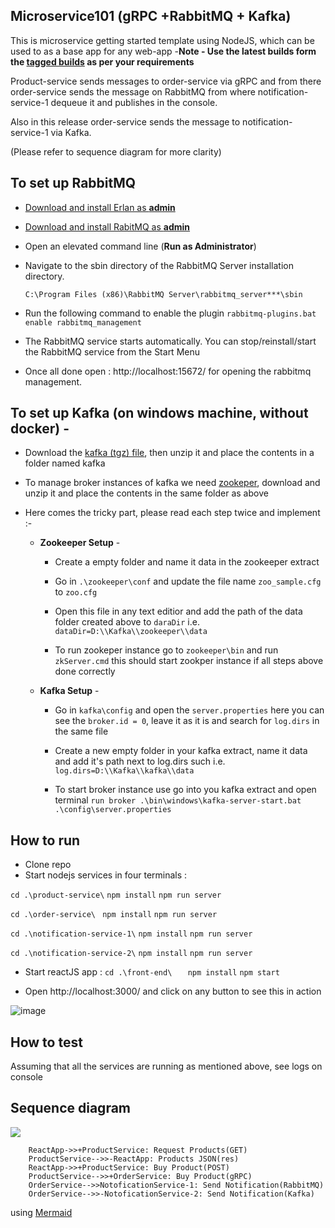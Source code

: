 
## Microservice101 (gRPC +RabbitMQ + Kafka)
This is microservice getting started template using NodeJS, which can be used to as a base app for any web-app
-**Note - Use the latest builds form the [tagged builds](https://github.com/nipundavid/microservice101-nodeJS/releases) as per your requirements**

Product-service sends messages to order-service via gRPC and from there order-service sends the message on RabbitMQ from where notification-service-1 dequeue it and publishes in the console. 

Also in this release order-service sends the message to notification-service-1 via Kafka.

(Please refer to sequence diagram for more clarity)

## To set up RabbitMQ

- [Download and install Erlan as **admin**](http://erlang.org/download/otp_win64_23.2.exe "Download and install Erlan as admin")
- [Download and install RabitMQ as **admin**](https://github.com/rabbitmq/rabbitmq-server/releases/download/v3.8.12/rabbitmq-server-3.8.12.exe "Download and install RabitMQ as admin")

- Open an elevated command line (**Run as Administrator**)
- Navigate to the sbin directory of the RabbitMQ Server installation directory.

    `C:\Program Files (x86)\RabbitMQ Server\rabbitmq_server***\sbin`

- Run the following command to enable the plugin
`rabbitmq-plugins.bat enable rabbitmq_management`

- The RabbitMQ service starts automatically. You can stop/reinstall/start the RabbitMQ service from the Start Menu

- Once all done open : http://localhost:15672/ for opening the rabbitmq management.

## To set up Kafka (on windows machine, without docker) -

- Download the [kafka (tgz) file](https://kafka.apache.org/downloads "here"), then unzip it and place the contents in a folder named kafka
- To manage broker instances of kafka we need [zookeper](https://zookeeper.apache.org/releases.html), download and unzip it and place the contents in the same folder as above
- Here comes the tricky part, please read each step twice and implement :-
 
  - **Zookeeper Setup** -
    - Create a empty folder and name it data in the zookeeper extract
   
    - Go in `.\zookeeper\conf` and update the file name `zoo_sample.cfg` to `zoo.cfg`
   
    - Open this file in any text editior and add the path of the data folder created above to `daraDir`  i.e. `dataDir=D:\\Kafka\\zookeeper\\data`
   
    - To run zookeper instance go to `zookeeper\bin` and run `zkServer.cmd` this should start zookper instance if all steps above done correctly
 
  -  **Kafka Setup** -
     - Go in `kafka\config` and open the `server.properties` here you can see the `broker.id = 0`, leave it as it is and search for `log.dirs` in the same file
     - Create a new empty folder in your kafka extract, name it data and add it's path next to log.dirs such i.e. `log.dirs=D:\\Kafka\\kafka\\data`

     - To start broker instance use go into you kafka extract and open terminal `run broker
.\bin\windows\kafka-server-start.bat .\config\server.properties
`

## How to run

- Clone repo
- Start nodejs services in four terminals :

`cd .\product-service\`
`npm install`
`npm run server`

`cd .\order-service\ `
`npm install`
`npm run server`

`cd .\notification-service-1\`
`npm install`
`npm run server`

`cd .\notification-service-2\`
`npm install`
`npm run server`
- Start reactJS app :
`cd .\front-end\   `
`npm install`
`npm start`

-  Open http://localhost:3000/ and click on any button to see this in action

![image](https://drive.google.com/uc?export=view&id=1Rst9cn3TnCUZ8z0obaXgWbvvlDGvbdPD)

## How to test
Assuming that all the services are running as mentioned above, see logs on console

## Sequence diagram


[![](https://mermaid.ink/img/eyJjb2RlIjoic2VxdWVuY2VEaWFncmFtXG4gICAgXG4gICAgXG4gICAgICAgIFJlYWN0QXBwLT4-K1Byb2R1Y3RTZXJ2aWNlOiBSZXF1ZXN0IFByb2R1Y3RzKEdFVClcbiAgICAgICAgUHJvZHVjdFNlcnZpY2UtLT4-LVJlYWN0QXBwOiBQcm9kdWN0cyBKU09OKHJlcylcbiAgICAgICAgUmVhY3RBcHAtPj4rUHJvZHVjdFNlcnZpY2U6IEJ1eSBQcm9kdWN0KFBPU1QpXG4gICAgICAgIFByb2R1Y3RTZXJ2aWNlLS0-PitPcmRlclNlcnZpY2U6IEJ1eSBQcm9kdWN0KGdSUEMpXG4gICAgICAgIE9yZGVyU2VydmljZS0tPj5Ob3RvZmljYXRpb25TZXJ2aWNlLTE6IFNlbmQgTm90aWZpY2F0aW9uKFJhYmJpdE1RKVxuICAgICAgICBPcmRlclNlcnZpY2UtLT4-LU5vdG9maWNhdGlvblNlcnZpY2UtMjogU2VuZCBOb3RpZmljYXRpb24oS2Fma2EpXG4gICAgIiwibWVybWFpZCI6e30sInVwZGF0ZUVkaXRvciI6ZmFsc2V9)](https://mermaid-js.github.io/mermaid-live-editor/#/edit/eyJjb2RlIjoic2VxdWVuY2VEaWFncmFtXG4gICAgXG4gICAgXG4gICAgICAgIFJlYWN0QXBwLT4-K1Byb2R1Y3RTZXJ2aWNlOiBSZXF1ZXN0IFByb2R1Y3RzKEdFVClcbiAgICAgICAgUHJvZHVjdFNlcnZpY2UtLT4-LVJlYWN0QXBwOiBQcm9kdWN0cyBKU09OKHJlcylcbiAgICAgICAgUmVhY3RBcHAtPj4rUHJvZHVjdFNlcnZpY2U6IEJ1eSBQcm9kdWN0KFBPU1QpXG4gICAgICAgIFByb2R1Y3RTZXJ2aWNlLS0-PitPcmRlclNlcnZpY2U6IEJ1eSBQcm9kdWN0KGdSUEMpXG4gICAgICAgIE9yZGVyU2VydmljZS0tPj5Ob3RvZmljYXRpb25TZXJ2aWNlLTE6IFNlbmQgTm90aWZpY2F0aW9uKFJhYmJpdE1RKVxuICAgICAgICBPcmRlclNlcnZpY2UtLT4-LU5vdG9maWNhdGlvblNlcnZpY2UtMjogU2VuZCBOb3RpZmljYXRpb24oS2Fma2EpXG4gICAgIiwibWVybWFpZCI6e30sInVwZGF0ZUVkaXRvciI6ZmFsc2V9)

    
        ReactApp->>+ProductService: Request Products(GET)
        ProductService-->>-ReactApp: Products JSON(res)
        ReactApp->>+ProductService: Buy Product(POST)
        ProductService-->>+OrderService: Buy Product(gRPC)
        OrderService-->>NotoficationService-1: Send Notification(RabbitMQ)
        OrderService-->>-NotoficationService-2: Send Notification(Kafka)

using [Mermaid](https://mermaid-js.github.io/mermaid-live-editor)




